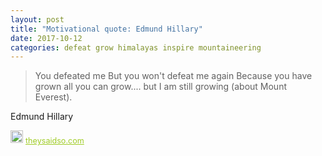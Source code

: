 ```yaml
---
layout: post
title: "Motivational quote: Edmund Hillary"
date: 2017-10-12
categories: defeat grow himalayas inspire mountaineering
---
```

> You defeated me But you won't defeat me again Because you have grown all you can grow.... but I am still growing (about Mount Everest).

Edmund Hillary

<span style="z-index:50;font-size:0.9em;"><img src="https://theysaidso.com/branding/theysaidso.png" height="20" width="20" alt="theysaidso.com"/><a href="https://theysaidso.com" title="Powered by quotes from theysaidso.com" style="color: #9fcc25; margin-left: 4px; vertical-align: middle;">theysaidso.com</a></span>
